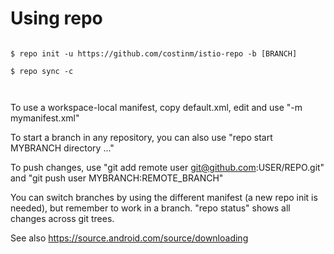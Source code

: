 # Using repo


```

$ repo init -u https://github.com/costinm/istio-repo -b [BRANCH]

$ repo sync -c



```

To use a workspace-local manifest, copy default.xml, edit and use "-m mymanifest.xml"

To start a branch in any repository, you can also use "repo start MYBRANCH directory ..."

To push changes, use "git add remote user git@github.com:USER/REPO.git" and
"git push user MYBRANCH:REMOTE_BRANCH"

You can switch branches by using the different manifest (a new repo init is needed),
but remember to work in a branch. "repo status" shows all changes across git trees.

See also https://source.android.com/source/downloading
